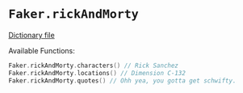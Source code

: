 # `Faker.rickAndMorty`

[Dictionary file](../src/main/resources/locales/en/rick_and_morty.yml)

Available Functions:  
```kotlin
Faker.rickAndMorty.characters() // Rick Sanchez
Faker.rickAndMorty.locations() // Dimension C-132
Faker.rickAndMorty.quotes() // Ohh yea, you gotta get schwifty.
```
